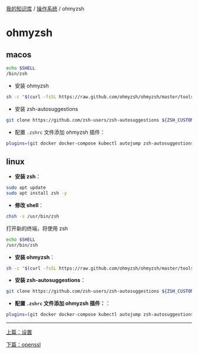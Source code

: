 [我的知识库](../README.md) / [操作系统](zz_gneratered_mdi.md) / ohmyzsh

# ohmyzsh

## macos

```bash
echo $SHELL
/bin/zsh
```

- 安装 ohmyzsh

```bash
sh -c "$(curl -fsSL https://raw.github.com/ohmyzsh/ohmyzsh/master/tools/install.sh)"
```

- 安装 zsh-autosuggestions

```bash
git clone https://github.com/zsh-users/zsh-autosuggestions ${ZSH_CUSTOM:-~/.oh-my-zsh/custom}/plugins/zsh-autosuggestions
```

- 配置 `.zshrc` 文件添加 ohmyzsh 插件：

```bash
plugins=(git docker docker-compose kubectl autojump zsh-autosuggestions)
```

## linux

- **安装 zsh**：

```bash
sudo apt update
sudo apt install zsh -y
```

- **修改 shell**：

```bash
chsh -s /usr/bin/zsh
```

打开新的终端，将使用 zsh

```bash
echo $SHELL
/usr/bin/zsh
```

- **安装 ohmyzsh**：

```bash
sh -c "$(curl -fsSL https://raw.github.com/ohmyzsh/ohmyzsh/master/tools/install.sh)"
```

- **安装 zsh-autosuggestions**：

```bash
git clone https://github.com/zsh-users/zsh-autosuggestions ${ZSH_CUSTOM:-~/.oh-my-zsh/custom}/plugins/zsh-autosuggestions
```

- **配置 `.zshrc` 文件添加 ohmyzsh 插件：**：

```bash
plugins=(git docker docker-compose kubectl autojump zsh-autosuggestions)
```

---
[上篇：设置](macos.md)

[下篇：openssl](openssl.md)

